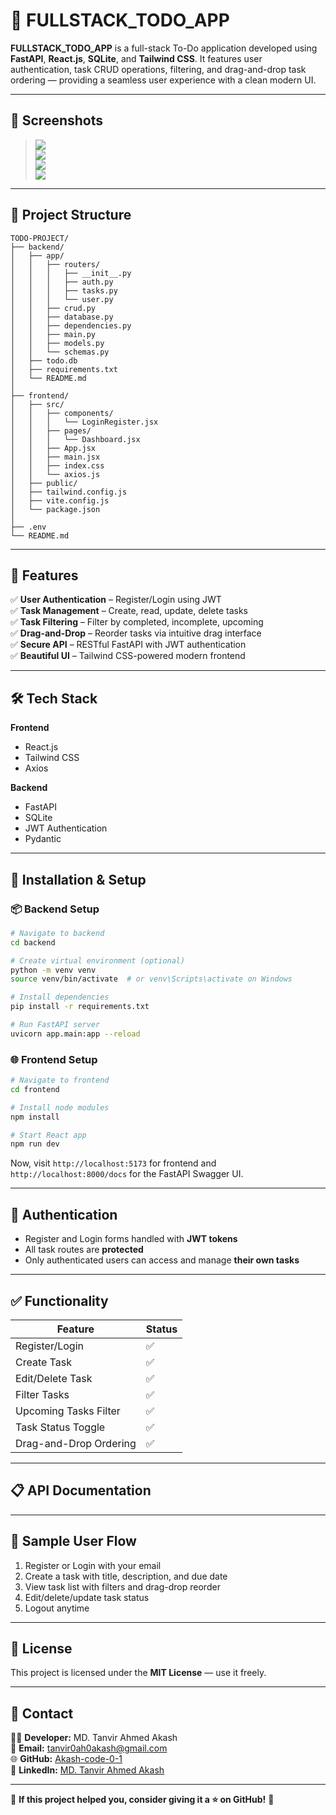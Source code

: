 # 📝 FULLSTACK_TODO_APP

**FULLSTACK_TODO_APP** is a full-stack To-Do application developed using **FastAPI**, **React.js**, **SQLite**, and **Tailwind CSS**. It features user authentication, task CRUD operations, filtering, and drag-and-drop task ordering — providing a seamless user experience with a clean modern UI.

---

## 📸 Screenshots

> ![](./screenshots/1.png)  
> ![](./screenshots/2.png)  
> ![](./screenshots/3.png)  
> ![](./screenshots/4.png)


---

## 📂 Project Structure

```
TODO-PROJECT/
├── backend/
│   ├── app/
│   │   ├── routers/
│   │   │   ├── __init__.py
│   │   │   ├── auth.py
│   │   │   ├── tasks.py
│   │   │   └── user.py
│   │   ├── crud.py
│   │   ├── database.py
│   │   ├── dependencies.py
│   │   ├── main.py
│   │   ├── models.py
│   │   └── schemas.py
│   ├── todo.db
│   ├── requirements.txt
│   └── README.md
│
├── frontend/
│   ├── src/
│   │   ├── components/
│   │   │   └── LoginRegister.jsx
│   │   ├── pages/
│   │   │   └── Dashboard.jsx
│   │   ├── App.jsx
│   │   ├── main.jsx
│   │   ├── index.css
│   │   └── axios.js
│   ├── public/
│   ├── tailwind.config.js
│   ├── vite.config.js
│   └── package.json
│
├── .env
└── README.md
```

---

## 🚀 Features

✅ **User Authentication** – Register/Login using JWT  
✅ **Task Management** – Create, read, update, delete tasks  
✅ **Task Filtering** – Filter by completed, incomplete, upcoming  
✅ **Drag-and-Drop** – Reorder tasks via intuitive drag interface  
✅ **Secure API** – RESTful FastAPI with JWT authentication  
✅ **Beautiful UI** – Tailwind CSS-powered modern frontend  

---

## 🛠️ Tech Stack

**Frontend**  
- React.js  
- Tailwind CSS  
- Axios  

**Backend**  
- FastAPI  
- SQLite  
- JWT Authentication  
- Pydantic

---

## 💽 Installation & Setup

### 📦 Backend Setup

```bash
# Navigate to backend
cd backend

# Create virtual environment (optional)
python -m venv venv
source venv/bin/activate  # or venv\Scripts\activate on Windows

# Install dependencies
pip install -r requirements.txt

# Run FastAPI server
uvicorn app.main:app --reload
```

### 🌐 Frontend Setup

```bash
# Navigate to frontend
cd frontend

# Install node modules
npm install

# Start React app
npm run dev
```

Now, visit `http://localhost:5173` for frontend and `http://localhost:8000/docs` for the FastAPI Swagger UI.

---

## 🔐 Authentication

- Register and Login forms handled with **JWT tokens**
- All task routes are **protected**
- Only authenticated users can access and manage **their own tasks**

---

## ✅ Functionality

| Feature                  | Status   |
|--------------------------|----------|
| Register/Login           | ✅        |
| Create Task              | ✅        |
| Edit/Delete Task         | ✅        |
| Filter Tasks             | ✅        |
| Upcoming Tasks Filter    | ✅        |
| Task Status Toggle       | ✅        |
| Drag-and-Drop Ordering   | ✅        |

---

## 📋 API Documentation



---

## 🧪 Sample User Flow

1. Register or Login with your email
2. Create a task with title, description, and due date
3. View task list with filters and drag-drop reorder
4. Edit/delete/update task status
5. Logout anytime

---



## 📝 License

This project is licensed under the **MIT License** — use it freely.

---

## 💌 Contact

👨‍💻 **Developer:** MD. Tanvir Ahmed Akash  
📧 **Email:** tanvir0ah0akash@gmail.com  
🌐 **GitHub:** [Akash-code-0-1](https://github.com/Akash-code-0-1)  
💼 **LinkedIn:** [MD. Tanvir Ahmed Akash](https://www.linkedin.com/in/md-tanvir-ahmed-akash-8ba50b2b9/)  

---

🌟 **If this project helped you, consider giving it a ⭐ on GitHub!** 🙌